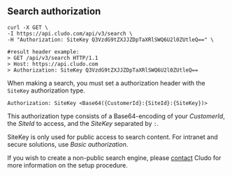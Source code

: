 <h2 id="authorization_search">Search authorization</h2>

```shell
curl -X GET \
-I https://api.cludo.com/api/v3/search \
-H "Authorization: SiteKey Q3VzdG9tZXJJZDpTaXRlSWQ6U2l0ZUtleQ==" \

#result header example:
> GET /api/v3/search HTTP/1.1
> Host: https://api.cludo.com
> Authorization: SiteKey Q3VzdG9tZXJJZDpTaXRlSWQ6U2l0ZUtleQ==
```

When making a search, you must set a authorization header with the `SiteKey` authorization type.

`Authorization: SiteKey <Base64({CustomerId}:{SiteId}:{SiteKey})>`

This authorization type consists of a Base64-encoding of your *CustomerId*, the *SiteId* to access, and the *SiteKey* separated by `:`.

SiteKey is only used for public access to search content. For intranet and secure solutions, use *Basic authorization*.

If you wish to create a non-public search engine, please [contact](https://www.cludo.com/en/contact/) Cludo for more information on the setup procedure.